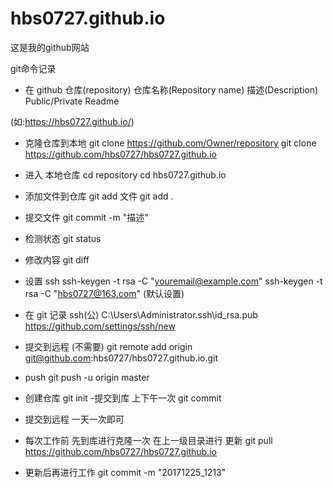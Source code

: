 # hbs0727.github.io
这是我的github网站

git命令记录

- 在 github 仓库(repository)
    仓库名称(Repository name)
    描述(Description)
    Public/Private
    Readme

(如:https://hbs0727.github.io/)

- 克隆仓库到本地
    git clone https://github.com/Owner/repository
    git clone https://github.com/hbs0727/hbs0727.github.io

- 进入 本地仓库
    cd repository
    cd hbs0727.github.io

- 添加文件到仓库
   git add 文件
   git add .

- 提交文件
    git commit -m "描述"

- 检测状态
    git status

- 修改内容
    git diff

- 设置 ssh
    ssh-keygen -t rsa -C "youremail@example.com"
    ssh-keygen -t rsa -C "hbs0727@163.com"
    (默认设置)

- 在 git 记录 ssh(公)
    C:\Users\Administrator\.ssh\id_rsa.pub
    https://github.com/settings/ssh/new

- 提交到远程
    (不需要) git remote add origin git@github.com:hbs0727/hbs0727.github.io.git

- push
    git push -u origin master

- 创建仓库
    git init
-提交到库 上下午一次
    git commit
- 提交到远程 一天一次即可

- 每次工作前 先到库进行克隆一次
    在上一级目录进行
    更新 git pull https://github.com/hbs0727/hbs0727.github.io
- 更新后再进行工作
    git commit -m "20171225_1213"

